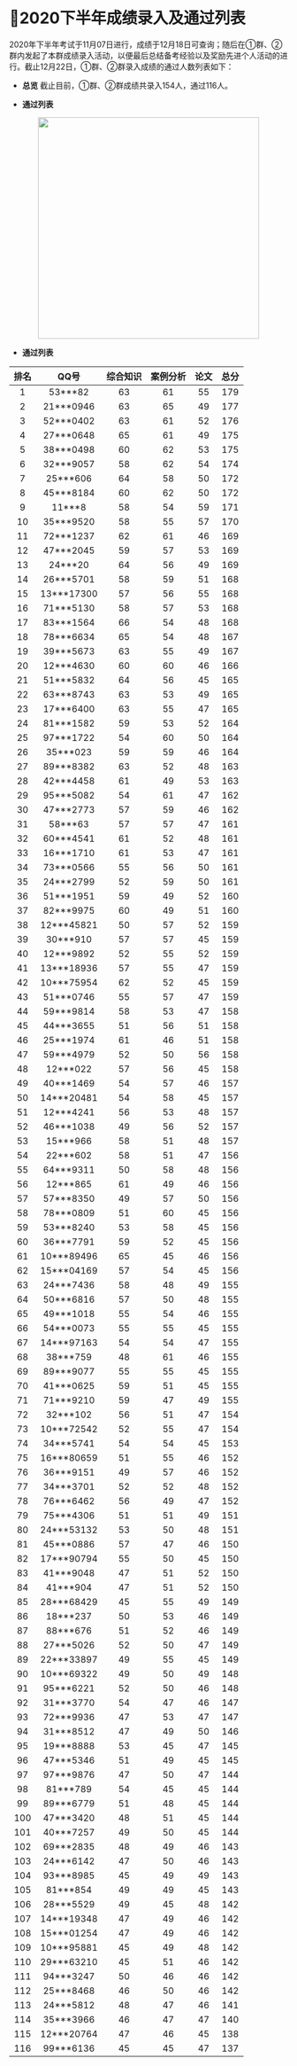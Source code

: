 ﻿# :clap:2020下半年成绩录入及通过列表

2020年下半年考试于11月07日进行，成绩于12月18日可查询；随后在①群、②群内发起了本群成绩录入活动，以便最后总结备考经验以及奖励先进个人活动的进行。截止12月22日，①群、②群录入成绩的通过人数列表如下： 

- **总览**
截止目前，①群、②群成绩共录入154人，通过116人。

- **通过列表**
<div align="center">
 <kbd>
 <img src="https://raw.githubusercontent.com/xxlllq/system_architect/master/群通过人数/2020下半年/及格人数.png" width=400 />
 </kbd> 
 </div>


- **通过列表**


| 排名 |    QQ号    | 综合知识 | 案例分析 | 论文 | 总分 |
|:----:|:----------:|:--------:|:--------:|:----:|:----:|
|   1  |   53***82  |    63    |    61    |  55  |  179 |
|   2  |  21***0946 |    63    |    65    |  49  |  177 |
|   3  |  52***0402 |    63    |    61    |  52  |  176 |
|   4  |  27***0648 |    65    |    61    |  49  |  175 |
|   5  |  38***0498 |    60    |    62    |  53  |  175 |
|   6  |  32***9057 |    58    |    62    |  54  |  174 |
|   7  |  25***606  |    64    |    58    |  50  |  172 |
|   8  |  45***8184 |    60    |    62    |  50  |  172 |
|   9  |   11***8   |    58    |    54    |  59  |  171 |
|  10  |  35***9520 |    58    |    55    |  57  |  170 |
|  11  |  72***1237 |    62    |    61    |  46  |  169 |
|  12  |  47***2045 |    59    |    57    |  53  |  169 |
|  13  |   24***20  |    64    |    56    |  49  |  169 |
|  14  |  26***5701 |    58    |    59    |  51  |  168 |
|  15  | 13***17300 |    57    |    56    |  55  |  168 |
|  16  |  71***5130 |    58    |    57    |  53  |  168 |
|  17  |  83***1564 |    66    |    54    |  48  |  168 |
|  18  |  78***6634 |    65    |    54    |  48  |  167 |
|  19  |  39***5673 |    63    |    55    |  49  |  167 |
|  20  |  12***4630 |    60    |    60    |  46  |  166 |
|  21  |  51***5832 |    64    |    56    |  45  |  165 |
|  22  |  63***8743 |    63    |    53    |  49  |  165 |
|  23  |  17***6400 |    63    |    55    |  47  |  165 |
|  24  |  81***1582 |    59    |    53    |  52  |  164 |
|  25  |  97***1722 |    54    |    60    |  50  |  164 |
|  26  |  35***023  |    59    |    59    |  46  |  164 |
|  27  |  89***8382 |    63    |    52    |  48  |  163 |
|  28  |  42***4458 |    61    |    49    |  53  |  163 |
|  29  |  95***5082 |    54    |    61    |  47  |  162 |
|  30  |  47***2773 |    57    |    59    |  46  |  162 |
|  31  |   58***63  |    57    |    57    |  47  |  161 |
|  32  |  60***4541 |    61    |    52    |  48  |  161 |
|  33  |  16***1710 |    61    |    53    |  47  |  161 |
|  34  |  73***0566 |    55    |    56    |  50  |  161 |
|  35  |  24***2799 |    52    |    59    |  50  |  161 |
|  36  |  51***1951 |    59    |    49    |  52  |  160 |
|  37  |  82***9975 |    60    |    49    |  51  |  160 |
|  38  | 12***45821 |    50    |    57    |  52  |  159 |
|  39  |  30***910  |    57    |    57    |  45  |  159 |
|  40  |  12***9892 |    52    |    55    |  52  |  159 |
|  41  | 13***18936 |    57    |    55    |  47  |  159 |
|  42  | 10***75954 |    62    |    52    |  45  |  159 |
|  43  |  51***0746 |    55    |    57    |  47  |  159 |
|  44  |  59***9814 |    58    |    53    |  47  |  158 |
|  45  |  44***3655 |    51    |    56    |  51  |  158 |
|  46  |  25***1974 |    61    |    46    |  51  |  158 |
|  47  |  59***4979 |    52    |    50    |  56  |  158 |
|  48  |  12***022  |    57    |    56    |  45  |  158 |
|  49  |  40***1469 |    54    |    57    |  46  |  157 |
|  50  | 14***20481 |    54    |    58    |  45  |  157 |
|  51  |  12***4241 |    56    |    53    |  48  |  157 |
|  52  |  46***1038 |    49    |    56    |  52  |  157 |
|  53  |  15***966  |    58    |    51    |  48  |  157 |
|  54  |  22***602  |    58    |    51    |  47  |  156 |
|  55  |  64***9311 |    50    |    58    |  48  |  156 |
|  56  |  12***865  |    61    |    49    |  46  |  156 |
|  57  |  57***8350 |    49    |    57    |  50  |  156 |
|  58  |  78***0809 |    51    |    60    |  45  |  156 |
|  59  |  53***8240 |    53    |    58    |  45  |  156 |
|  60  |  36***7791 |    59    |    52    |  45  |  156 |
|  61  | 10***89496 |    65    |    45    |  46  |  156 |
|  62  | 15***04169 |    57    |    54    |  45  |  156 |
|  63  |  24***7436 |    58    |    48    |  49  |  155 |
|  64  |  50***6816 |    57    |    50    |  48  |  155 |
|  65  |  49***1018 |    55    |    54    |  46  |  155 |
|  66  |  54***0073 |    55    |    55    |  45  |  155 |
|  67  | 14***97163 |    54    |    54    |  47  |  155 |
|  68  |  38***759  |    48    |    61    |  46  |  155 |
|  69  |  89***9077 |    55    |    55    |  45  |  155 |
|  70  |  41***0625 |    59    |    51    |  45  |  155 |
|  71  |  71***9210 |    59    |    47    |  49  |  155 |
|  72  |  32***102  |    56    |    51    |  47  |  154 |
|  73  | 10***72542 |    52    |    55    |  47  |  154 |
|  74  |  34***5741 |    54    |    54    |  45  |  153 |
|  75  | 16***80659 |    51    |    55    |  46  |  152 |
|  76  |  36***9151 |    49    |    57    |  46  |  152 |
|  77  |  34***3701 |    52    |    52    |  48  |  152 |
|  78  |  76***6462 |    56    |    49    |  47  |  152 |
|  79  |  75***4306 |    51    |    51    |  49  |  151 |
|  80  | 24***53132 |    53    |    50    |  48  |  151 |
|  81  |  45***0886 |    57    |    47    |  46  |  150 |
|  82  | 17***90794 |    55    |    50    |  45  |  150 |
|  83  |  41***9048 |    47    |    51    |  52  |  150 |
|  84  |  41***904  |    47    |    51    |  52  |  150 |
|  85  | 28***68429 |    45    |    55    |  49  |  149 |
|  86  |  18***237  |    50    |    53    |  46  |  149 |
|  87  |  88***676  |    51    |    52    |  46  |  149 |
|  88  |  27***5026 |    52    |    50    |  47  |  149 |
|  89  | 22***33897 |    49    |    55    |  45  |  149 |
|  90  | 10***69322 |    49    |    50    |  49  |  148 |
|  91  |  95***6221 |    52    |    50    |  46  |  148 |
|  92  |  31***3770 |    54    |    47    |  46  |  147 |
|  93  |  72***9936 |    47    |    53    |  47  |  147 |
|  94  |  31***8512 |    47    |    49    |  50  |  146 |
|  95  |  19***8888 |    53    |    45    |  47  |  145 |
|  96  |  47***5346 |    51    |    49    |  45  |  145 |
|  97  |  97***9876 |    47    |    50    |  47  |  144 |
|  98  |  81***789  |    54    |    45    |  45  |  144 |
|  99  |  89***6779 |    51    |    48    |  45  |  144 |
|  100 |  47***3420 |    48    |    51    |  45  |  144 |
|  101 |  40***7257 |    49    |    50    |  45  |  144 |
|  102 |  69***2835 |    48    |    49    |  46  |  143 |
|  103 |  24***6142 |    47    |    50    |  46  |  143 |
|  104 |  93***8985 |    45    |    49    |  49  |  143 |
|  105 |  81***854  |    49    |    49    |  45  |  143 |
|  106 |  28***5529 |    49    |    45    |  48  |  142 |
|  107 | 14***19348 |    47    |    49    |  46  |  142 |
|  108 | 15***01254 |    47    |    49    |  46  |  142 |
|  109 | 10***95881 |    45    |    49    |  48  |  142 |
|  110 | 29***63210 |    45    |    51    |  46  |  142 |
|  111 |  94***3247 |    50    |    46    |  46  |  142 |
|  112 |  25***8468 |    46    |    50    |  46  |  142 |
|  113 |  24***5812 |    48    |    47    |  46  |  141 |
|  114 |  35***3966 |    46    |    47    |  47  |  140 |
|  115 | 12***20764 |    47    |    46    |  45  |  138 |
|  116 |  99***6136 |    45    |    45    |  47  |  137 |
